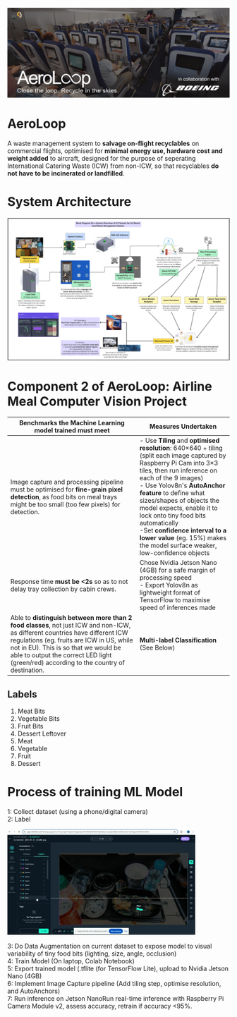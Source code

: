 ![Alt text](pictures/banner2.png)
# AeroLoop
A waste management system to **salvage on-flight recyclables** on commercial flights, optimised for **minimal energy use, hardware cost and weight added** to aircraft, designed for the purpose of seperating International Catering Waste (ICW) from non-ICW, so that recyclables **do not have to be incinerated or landfilled**.

# System Architecture
![Alt text](pictures/SystemArchitecture.png)


# Component 2 of AeroLoop: Airline Meal Computer Vision Project
| Benchmarks the Machine Learning model trained must meet | Measures Undertaken |
|--|--|
| Image capture and processing pipeline must be optimised for **fine-grain pixel detection**, as food bits on meal trays might be too small (too few pixels) for detection. | - Use **Tiling** and **optimised resolution**: 640×640 + tiling (split each image captured by Raspberry Pi Cam into 3×3 tiles, then run inference on each of the 9 images) <br> - Use Yolov8n's **AutoAnchor feature** to define what sizes/shapes of objects the model expects, enable it to lock onto tiny food bits automatically <br> -Set **confidence interval to a lower value** (eg. 15%) makes the model surface weaker, low-confidence objects <br>
| Response time **must be <2s** so as to not delay tray collection by cabin crews. | Chose Nvidia Jetson Nano (4GB) for a safe margin of processing speed <br> - Export Yolov8n as lightweight format of TensorFlow to maximise speed of inferences made <br>| 
| Able to **distinguish between more than 2 food classes**, not just ICW and non-ICW, as different countries have different ICW regulations (eg. fruits are ICW in US, while not in EU). This is so that we would  be able to output the correct LED light (green/red) according to the country of destination. | **Multi-label Classification** (See Below)

## Labels
1. Meat Bits
2. Vegetable Bits
3. Fruit Bits
4. Dessert Leftover
5. Meat
6. Vegetable
7. Fruit
8. Dessert

# Process of training ML Model
1: Collect dataset (using a phone/digital camera) <br>
2: Label <br>

![Alt text](pictures/labelling.gif)

3: Do Data Augmentation on current dataset to expose model to visual variability of tiny food bits (lighting, size, angle, occlusion) <br>
4: Train Model (On laptop, Colab Notebook) <br>
5: Export trained model (.tflite (for TensorFlow Lite), upload to Nvidia Jetson Nano (4GB) <br>
6: Implement Image Capture pipeline (Add tiling step, optimise resolution, and AutoAnchors) <br>
7: Run inference on Jetson NanoRun real-time inference with Raspberry Pi Camera Module v2, assess accuracy, retrain if accuracy <95%. <br>


